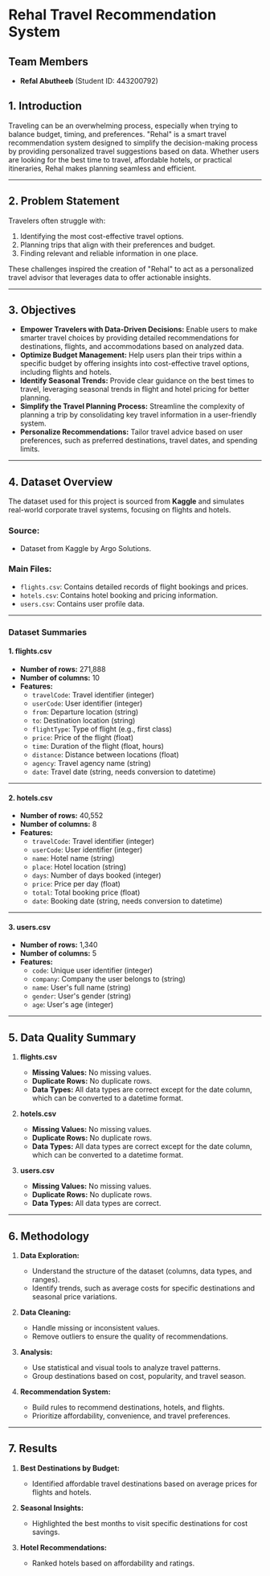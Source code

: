 # Rehal Travel Recommendation System

## Team Members 
- **Refal Abutheeb** (Student ID: 443200792)

## 1. Introduction  
Traveling can be an overwhelming process, especially when trying to balance budget, timing, and preferences. "Rehal" is a smart travel recommendation system designed to simplify the decision-making process by providing personalized travel suggestions based on data. Whether users are looking for the best time to travel, affordable hotels, or practical itineraries, Rehal makes planning seamless and efficient.

---

## 2. Problem Statement  
Travelers often struggle with:
1. Identifying the most cost-effective travel options.
2. Planning trips that align with their preferences and budget.
3. Finding relevant and reliable information in one place.

These challenges inspired the creation of "Rehal" to act as a personalized travel advisor that leverages data to offer actionable insights.

---

## 3. Objectives  
- **Empower Travelers with Data-Driven Decisions:** Enable users to make smarter travel choices by providing detailed recommendations for destinations, flights, and accommodations based on analyzed data.
- **Optimize Budget Management:** Help users plan their trips within a specific budget by offering insights into cost-effective travel options, including flights and hotels.
- **Identify Seasonal Trends:** Provide clear guidance on the best times to travel, leveraging seasonal trends in flight and hotel pricing for better planning.
- **Simplify the Travel Planning Process:** Streamline the complexity of planning a trip by consolidating key travel information in a user-friendly system.
- **Personalize Recommendations:** Tailor travel advice based on user preferences, such as preferred destinations, travel dates, and spending limits.

---

## 4. Dataset Overview  
The dataset used for this project is sourced from **Kaggle** and simulates real-world corporate travel systems, focusing on flights and hotels.

### **Source:**  
- Dataset from Kaggle by Argo Solutions.

### **Main Files:**  
- `flights.csv`: Contains detailed records of flight bookings and prices.  
- `hotels.csv`: Contains hotel booking and pricing information.  
- `users.csv`: Contains user profile data.

---

### **Dataset Summaries**

#### **1. flights.csv**  
- **Number of rows:** 271,888  
- **Number of columns:** 10  
- **Features:**  
  - `travelCode`: Travel identifier (integer)  
  - `userCode`: User identifier (integer)  
  - `from`: Departure location (string)  
  - `to`: Destination location (string)  
  - `flightType`: Type of flight (e.g., first class)  
  - `price`: Price of the flight (float)  
  - `time`: Duration of the flight (float, hours)  
  - `distance`: Distance between locations (float)  
  - `agency`: Travel agency name (string)  
  - `date`: Travel date (string, needs conversion to datetime)  

---

#### **2. hotels.csv**  
- **Number of rows:** 40,552  
- **Number of columns:** 8  
- **Features:**  
  - `travelCode`: Travel identifier (integer)  
  - `userCode`: User identifier (integer)  
  - `name`: Hotel name (string)  
  - `place`: Hotel location (string)  
  - `days`: Number of days booked (integer)  
  - `price`: Price per day (float)  
  - `total`: Total booking price (float)  
  - `date`: Booking date (string, needs conversion to datetime)  

---

#### **3. users.csv**  
- **Number of rows:** 1,340  
- **Number of columns:** 5  
- **Features:**  
  - `code`: Unique user identifier (integer)  
  - `company`: Company the user belongs to (string)  
  - `name`: User's full name (string)  
  - `gender`: User's gender (string)  
  - `age`: User's age (integer)  

---

## 5. Data Quality Summary  
1. **flights.csv**
   - **Missing Values:** No missing values.
   - **Duplicate Rows:** No duplicate rows.
   - **Data Types:** All data types are correct except for the date column, which can be converted to a datetime format.

2. **hotels.csv**
   - **Missing Values:** No missing values.
   - **Duplicate Rows:** No duplicate rows.
   - **Data Types:** All data types are correct except for the date column, which can be converted to a datetime format.

3. **users.csv**
   - **Missing Values:** No missing values.
   - **Duplicate Rows:** No duplicate rows.
   - **Data Types:** All data types are correct.

---

## 6. Methodology  
1. **Data Exploration:**  
   - Understand the structure of the dataset (columns, data types, and ranges).
   - Identify trends, such as average costs for specific destinations and seasonal price variations.

2. **Data Cleaning:**  
   - Handle missing or inconsistent values.
   - Remove outliers to ensure the quality of recommendations.

3. **Analysis:**  
   - Use statistical and visual tools to analyze travel patterns.
   - Group destinations based on cost, popularity, and travel season.

4. **Recommendation System:**  
   - Build rules to recommend destinations, hotels, and flights.
   - Prioritize affordability, convenience, and travel preferences.

---

## 7. Results  
1. **Best Destinations by Budget:**  
   - Identified affordable travel destinations based on average prices for flights and hotels.

2. **Seasonal Insights:**  
   - Highlighted the best months to visit specific destinations for cost savings.

3. **Hotel Recommendations:**  
   - Ranked hotels based on affordability and ratings.

